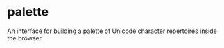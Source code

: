 palette
=======

An interface for building a palette of Unicode character repertoires inside the browser.
